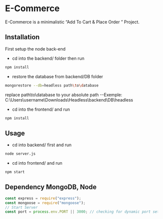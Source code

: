 # E-Commerce

E-Commerce is a minimalistic “Add To Cart & Place Order ” Project.

## Installation

First setup the node back-end

- cd into the backend/ folder then run

```bash
npm install
```

- restore the database from backend/DB folder

```bash
mongorestore --db=headless path\to\database
```

replace path\to\database to your absolute path --Exemple: C:\Users\username\Downloads\Headless\backend\DB\headless

- cd into the frontend/ and run

```bash
npm install
```

## Usage

- cd into backend/ first and run

```bash
node server.js
```

- cd into frontend/ and run

```bash
npm start
```

## Dependency MongoDB, Node

```javascript
const express = require("express");
const mongoose = require("mongoose");
// Start Server
const port = process.env.PORT || 3000; // checking for dynamic port set.
```
